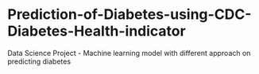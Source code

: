 # Prediction-of-Diabetes-using-CDC-Diabetes-Health-indicator
Data Science Project - Machine learning model with different approach on predicting diabetes
